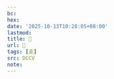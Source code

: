 ```yaml
---
bc:
hex:
date: '2025-10-13T10:28:05+08:00'
lastmod:
title: 􁸴
url: 􁸴
tags: [走]
src: DCCV
note:
---
```

